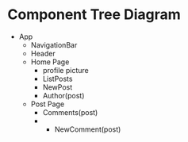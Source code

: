 # Component Tree Diagram
- App
  - NavigationBar
  - Header
  - Home Page
    - profile picture
    - ListPosts
    - NewPost
    - Author(post)
  - Post Page
    - Comments(post)
    - - NewComment(post)
